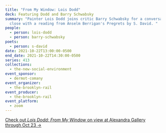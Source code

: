 ```yaml
---
title: "From My Window: Lois Dodd"
deck: Featuring Dodd and Barry Schwabsky
summary: "Painter Lois Dodd joins critic Barry Schwabsky for a conversation. We
  close with a reading from Anselm Berrigan's Pregrets by S. David. "
people:
  - person: lois-dodd
  - person: barry-schwabsky
poets:
  - person: s-david
date: 2021-10-22T13:00:00-0500
end_date: 2021-10-22T14:30:00-0500
series: 413
collections:
  - the-new-social-environment
event_sponsor:
  - dermot-comany
event_organizer:
  - the-brooklyn-rail
event_producer:
  - the-brooklyn-rail
event_platform:
  - zoom
---
```

[Check out *Lois Dodd: From My Window* on view at Alexandra Gallery through Oct 23 →](https://www.alexandregallery.com/current-exhibitions)